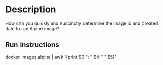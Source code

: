 # Description
How can you quickly and succinctly determine the image id and created date for an Alpine image?

## Run instructions

docker images alpine | awk '{print $3 ": " $4 " " $5}'
